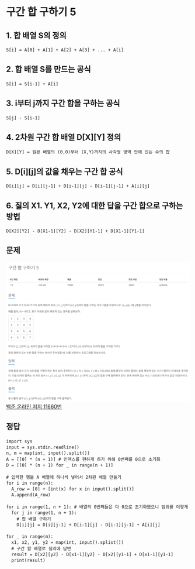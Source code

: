 # 구간 합 구하기 5

## 1. 합 배열 S의 정의
```
S[i] = A[0] + A[1] + A[2] + A[3] + ... + A[i]
```

## 2. 합 배열 S를 만드는 공식
```
S[i] = S[i-1] + A[i]
```

## 3. i부터 j까지 구간 합을 구하는 공식
```
S[j] - S[i-1]
```

## 4. 2차원 구간 합 배열 D[X][Y] 정의
```
D[X][Y] = 원본 배열의 (0,0)부터 (X,Y)까지의 사각형 영역 안에 있는 수의 합
```

## 5. D[i][j]의 값을 채우는 구간 합 공식
```
D[i][j] = D[i][j-1] + D[i-1][j] - D[i-1][j-1] + A[i][j]
```

## 6. 질의 X1. Y1, X2, Y2에 대한 답을 구간 합으로 구하는 방법
```
D[X2][Y2] - D[X1-1][Y2] - D[X2][Y1-1] + D[X1-1][Y1-1]
```

## 문제
![Alt text](../img/구간합구하기2.png)   
[백준 온라인 저지 11660번](https://www.acmicpc.net/problem/11660)

## 정답
```
import sys
input = sys.stdin.readline()
n, m = map(int, input().split())
A = [[0] * (n + 1)] # 인덱스를 편하게 하기 위해 0번째를 0으로 초기화
D = [[0] * (n + 1) for _ in range(n + 1)]

# 입력한 행을 A 배열에 하나씩 넣어서 2차원 배열 만들기
for i in range(n):
  A_row = [0] + [int(x) for x in input().split()]
  A.append(A_row)

for i in range(1, n + 1): # 배열의 0번째들은 다 0으로 초기화했으니 범위를 이렇게
  for j in range(1, n + 1):
    # 합 배열 구하기
    D[i][j] = D[i][j-1] + D[i-1][j] - D[i-1][j-1] + A[i][j]

for _ in range(m):
  x1, x2, y1, y2 = map(int, input().splist())
  # 구간 합 배열로 질의에 답변
  result = D[x2][y2] - D[x1-1][y2] - D[x2][y1-1] + D[x1-1][y1-1]
  print(result)
```
